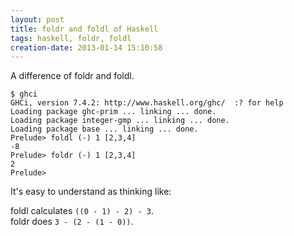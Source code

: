 ```yaml
---
layout: post
title: foldr and foldl of Haskell
tags: haskell, foldr, foldl
creation-date: 2013-01-14 15:10:58
---
```

A difference of foldr and foldl.

```
$ ghci
GHCi, version 7.4.2: http://www.haskell.org/ghc/  :? for help
Loading package ghc-prim ... linking ... done.
Loading package integer-gmp ... linking ... done.
Loading package base ... linking ... done.
Prelude> foldl (-) 1 [2,3,4]
-8
Prelude> foldr (-) 1 [2,3,4]
2
Prelude> 
```

It's easy to understand as thinking like:

foldl calculates `((0 - 1) - 2) - 3`.  
foldr does `3 - (2 - (1 - 0))`.
